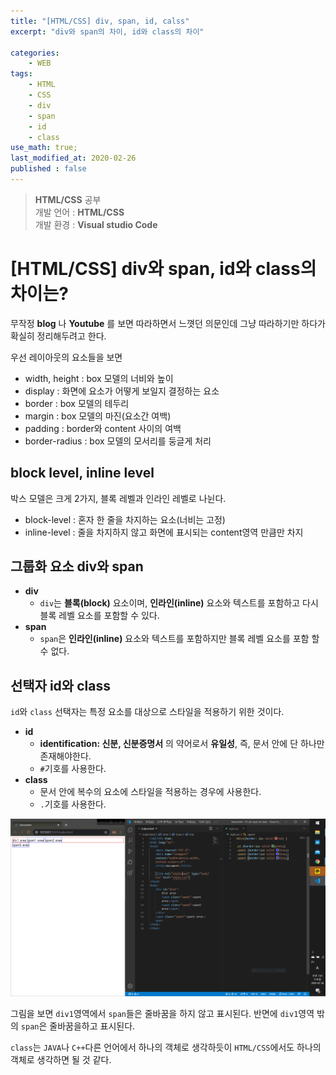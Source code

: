 ```yaml
---
title: "[HTML/CSS] div, span, id, calss"
excerpt: "div와 span의 차이, id와 class의 차이"

categories:
    - WEB
tags:
    - HTML
    - CSS
    - div
    - span
    - id
    - class
use_math: true;
last_modified_at: 2020-02-26
published : false
--- 
```

> __HTML/CSS__ 공부  
> 개발 언어 : __HTML/CSS__  
> 개발 환경 : __Visual studio Code__  
  
# [HTML/CSS] div와 span, id와 class의 차이는?  
무작정 __blog__ 나 __Youtube__ 를 보면 따라하면서 느꼇던 의문인데 그냥 따라하기만 하다가 확실히 정리해두려고 한다.  

우선 레이아웃의 요소들을 보면   
+ width, height : box 모델의 너비와 높이  
+ display : 화면에 요소가 어떻게 보일지 결정하는 요소  
+ border : box 모델의 테두리
+ margin : box 모델의 마진(요소간 여백)
+ padding : border와 content 사이의 여백
+ border-radius : box 모델의 모서리를 둥글게 처리  
  
## block level, inline level  
박스 모델은 크게 2가지, 블록 레벨과 인라인 레벨로 나뉜다.  
  
+ block-level : 혼자 한 줄을 차지하는 요소(너비는 고정)  
+ inline-level : 줄을 차지하지 않고 화면에 표시되는 content영역 만큼만 차지  
  
## 그룹화 요소 div와 span  
+ __div__  
  + `div`는 __블록(block)__ 요소이며, __인라인(inline)__ 요소와 텍스트를 포함하고 다시 블록 레벨 요소를 포함할 수 있다.
+ __span__  
  + `span`은 __인라인(inline)__ 요소와 텍스트를 포함하지만 블록 레벨 요소를 포함 할 수 없다.  

  
## 선택자 id와 class  
`id`와 `class` 선택자는 특정 요소를 대상으로 스타일을 적용하기 위한 것이다.  
+ __id__
  + __identification: 신분, 신분증명서__ 의 약어로서 __유일성__, 즉, 문서 안에 단 하나만 존재해야한다. 
  + `#`기호를 사용한다.
+ __class__ 
  + 문서 안에 복수의 요소에 스타일을 적용하는 경우에 사용한다.
  + `.`기호를 사용한다.  
  
[![img 01](/assets/HTML-CSS/2020-02-26-Web-html-css-div-span-id-class-img01.PNG)](/assets/HTML-CSS/2020-02-26-Web-html-css-div-span-id-class-img01.PNG)  
  
그림을 보면 `div1`영역에서 `span`들은 줄바꿈을 하지 않고 표시된다. 반면에 `div1`영역 밖의 `span`은 줄바꿈을하고 표시된다.  
  
`class`는 `JAVA`나 `C++`다른 언어에서 하나의 객체로 생각하듯이 `HTML/CSS`에서도 하나의 객체로 생각하면 될 것 같다.  
